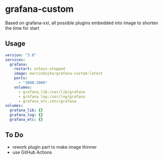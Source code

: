 # grafana-custom

Based on grafana-xxl, all possible plugins embedded into image to shorten the time for start

## Usage

```yaml
version: "3.8"
services:
  grafana:
    restart: unless-stopped
    image: marcinbojko/grafana-custom:latest
    ports:
      - "3000:3000"
    volumes:
      - grafana_lib:/var/lib/grafana
      - grafana_log:/var/log/grafana
      - grafana_etc:/etc/grafana
volumes:
  grafana_lib: {}
  grafana_log: {}
  grafana_etc: {}
```

## To Do

- rework plugin part to make image thinner
- use GitHub Actions

